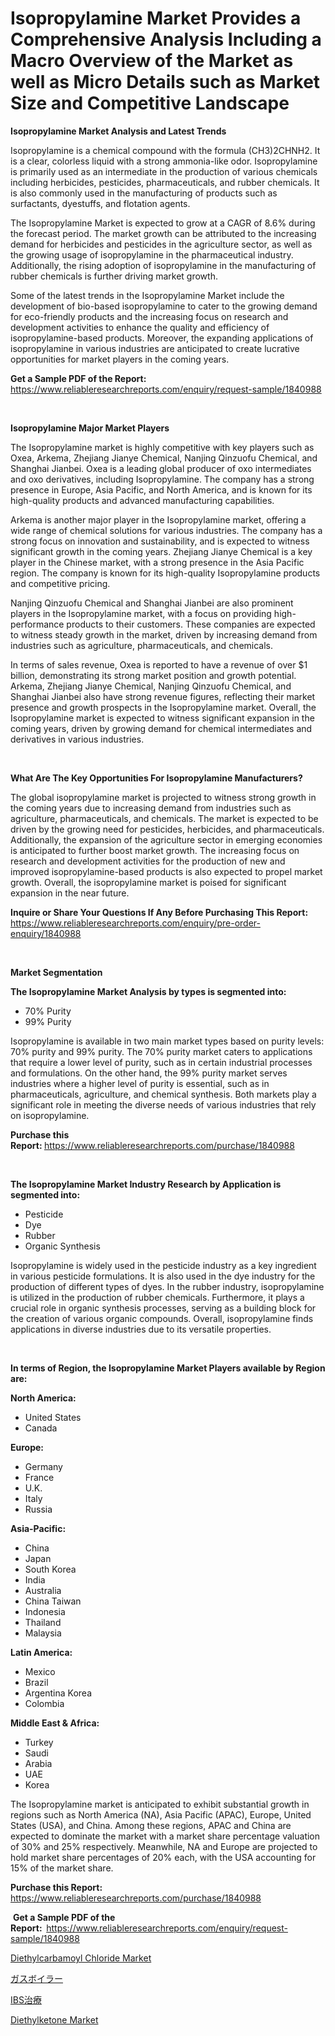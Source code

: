 <p><h1>Isopropylamine Market Provides a Comprehensive Analysis Including a Macro Overview of the Market as well as Micro Details such as Market Size and Competitive Landscape</h1></p><p><strong>Isopropylamine Market Analysis and Latest Trends</strong></p>
<p><p>Isopropylamine is a chemical compound with the formula (CH3)2CHNH2. It is a clear, colorless liquid with a strong ammonia-like odor. Isopropylamine is primarily used as an intermediate in the production of various chemicals including herbicides, pesticides, pharmaceuticals, and rubber chemicals. It is also commonly used in the manufacturing of products such as surfactants, dyestuffs, and flotation agents.</p><p>The Isopropylamine Market is expected to grow at a CAGR of 8.6% during the forecast period. The market growth can be attributed to the increasing demand for herbicides and pesticides in the agriculture sector, as well as the growing usage of isopropylamine in the pharmaceutical industry. Additionally, the rising adoption of isopropylamine in the manufacturing of rubber chemicals is further driving market growth.</p><p>Some of the latest trends in the Isopropylamine Market include the development of bio-based isopropylamine to cater to the growing demand for eco-friendly products and the increasing focus on research and development activities to enhance the quality and efficiency of isopropylamine-based products. Moreover, the expanding applications of isopropylamine in various industries are anticipated to create lucrative opportunities for market players in the coming years.</p></p>
<p><strong>Get a Sample PDF of the Report:&nbsp;</strong> <a href="https://www.reliableresearchreports.com/enquiry/request-sample/1840988">https://www.reliableresearchreports.com/enquiry/request-sample/1840988</a></p>
<p>&nbsp;</p>
<p><strong>Isopropylamine Major Market Players</strong></p>
<p><p>The Isopropylamine market is highly competitive with key players such as Oxea, Arkema, Zhejiang Jianye Chemical, Nanjing Qinzuofu Chemical, and Shanghai Jianbei. Oxea is a leading global producer of oxo intermediates and oxo derivatives, including Isopropylamine. The company has a strong presence in Europe, Asia Pacific, and North America, and is known for its high-quality products and advanced manufacturing capabilities.</p><p>Arkema is another major player in the Isopropylamine market, offering a wide range of chemical solutions for various industries. The company has a strong focus on innovation and sustainability, and is expected to witness significant growth in the coming years. Zhejiang Jianye Chemical is a key player in the Chinese market, with a strong presence in the Asia Pacific region. The company is known for its high-quality Isopropylamine products and competitive pricing.</p><p>Nanjing Qinzuofu Chemical and Shanghai Jianbei are also prominent players in the Isopropylamine market, with a focus on providing high-performance products to their customers. These companies are expected to witness steady growth in the market, driven by increasing demand from industries such as agriculture, pharmaceuticals, and chemicals.</p><p>In terms of sales revenue, Oxea is reported to have a revenue of over $1 billion, demonstrating its strong market position and growth potential. Arkema, Zhejiang Jianye Chemical, Nanjing Qinzuofu Chemical, and Shanghai Jianbei also have strong revenue figures, reflecting their market presence and growth prospects in the Isopropylamine market. Overall, the Isopropylamine market is expected to witness significant expansion in the coming years, driven by growing demand for chemical intermediates and derivatives in various industries.</p></p>
<p>&nbsp;</p>
<p><strong>What Are The Key Opportunities For Isopropylamine Manufacturers?</strong></p>
<p><p>The global isopropylamine market is projected to witness strong growth in the coming years due to increasing demand from industries such as agriculture, pharmaceuticals, and chemicals. The market is expected to be driven by the growing need for pesticides, herbicides, and pharmaceuticals. Additionally, the expansion of the agriculture sector in emerging economies is anticipated to further boost market growth. The increasing focus on research and development activities for the production of new and improved isopropylamine-based products is also expected to propel market growth. Overall, the isopropylamine market is poised for significant expansion in the near future.</p></p>
<p><strong>Inquire or Share Your Questions If Any Before Purchasing This Report:</strong> <a href="https://www.reliableresearchreports.com/enquiry/pre-order-enquiry/1840988">https://www.reliableresearchreports.com/enquiry/pre-order-enquiry/1840988</a></p>
<p>&nbsp;</p>
<p><strong>Market Segmentation</strong></p>
<p><strong>The Isopropylamine Market Analysis by types is segmented into:</strong></p>
<p><ul><li>70% Purity</li><li>99% Purity</li></ul></p>
<p><p>Isopropylamine is available in two main market types based on purity levels: 70% purity and 99% purity. The 70% purity market caters to applications that require a lower level of purity, such as in certain industrial processes and formulations. On the other hand, the 99% purity market serves industries where a higher level of purity is essential, such as in pharmaceuticals, agriculture, and chemical synthesis. Both markets play a significant role in meeting the diverse needs of various industries that rely on isopropylamine.</p></p>
<p><strong>Purchase this Report:&nbsp;</strong><a href="https://www.reliableresearchreports.com/purchase/1840988">https://www.reliableresearchreports.com/purchase/1840988</a></p>
<p>&nbsp;</p>
<p><strong>The Isopropylamine Market Industry Research by Application is segmented into:</strong></p>
<p><ul><li>Pesticide</li><li>Dye</li><li>Rubber</li><li>Organic Synthesis</li></ul></p>
<p><p>Isopropylamine is widely used in the pesticide industry as a key ingredient in various pesticide formulations. It is also used in the dye industry for the production of different types of dyes. In the rubber industry, isopropylamine is utilized in the production of rubber chemicals. Furthermore, it plays a crucial role in organic synthesis processes, serving as a building block for the creation of various organic compounds. Overall, isopropylamine finds applications in diverse industries due to its versatile properties.</p></p>
<p>&nbsp;</p>
<p><strong>In terms of Region, the Isopropylamine Market Players available by Region are:</strong></p>
<p>
    <p> <strong> North America: </strong>
        <ul>
            <li>United States</li>
            <li>Canada</li>
        </ul>
        </p> 
    <p> <strong> Europe: </strong>
        <ul>
            <li>Germany</li>
            <li>France</li>
            <li>U.K.</li>
            <li>Italy</li>
            <li>Russia</li>
        </ul>
        </p> 
    <p> <strong> Asia-Pacific: </strong>
        <ul>
            <li>China</li>
            <li>Japan</li>
            <li>South Korea</li>
            <li>India</li>
            <li>Australia</li>
            <li>China Taiwan</li>
            <li>Indonesia</li>
            <li>Thailand</li>
            <li>Malaysia</li>
        </ul>
        </p> 
    <p> <strong> Latin America: </strong>
        <ul>
            <li>Mexico</li>
            <li>Brazil</li>
            <li>Argentina Korea</li>
            <li>Colombia</li>
        </ul>
        </p> 
    <p> <strong> Middle East & Africa: </strong>
        <ul>
            <li>Turkey</li>
            <li>Saudi</li>
            <li>Arabia</li>
            <li>UAE</li>
            <li>Korea</li>
        </ul>
    </p>
    </p>
<p><p>The Isopropylamine market is anticipated to exhibit substantial growth in regions such as North America (NA), Asia Pacific (APAC), Europe, United States (USA), and China. Among these regions, APAC and China are expected to dominate the market with a market share percentage valuation of 30% and 25% respectively. Meanwhile, NA and Europe are projected to hold market share percentages of 20% each, with the USA accounting for 15% of the market share.</p></p>
<p><strong>Purchase this Report: </strong><a href="https://www.reliableresearchreports.com/purchase/1840988">https://www.reliableresearchreports.com/purchase/1840988</a></p>
<p>&nbsp;<strong>Get a Sample PDF of the Report:&nbsp;&nbsp;</strong><a href="https://www.reliableresearchreports.com/enquiry/request-sample/1840988">https://www.reliableresearchreports.com/enquiry/request-sample/1840988</a></p>
<p><strong></strong></p>
<p><p><a href="https://github.com/johnbach50/Market-Research-Report-List-2/blob/main/diethylcarbamoyl-chloride-market.md">Diethylcarbamoyl Chloride Market</a></p><p><a href="https://medium.com/@saigekulas/%E3%82%AC%E3%82%B9%E3%83%9C%E3%82%A4%E3%83%A9%E3%83%BC%E5%B8%82%E5%A0%B4%E3%81%AE%E5%B1%95%E6%9C%9B-%E6%A5%AD%E7%95%8C%E3%81%AE%E6%A6%82%E8%A6%81%E3%81%A8%E4%BA%88%E6%B8%AC-2024%E5%B9%B4%E3%81%8B%E3%82%892031%E5%B9%B4-d84878bbf5a7">ガスボイラー</a></p><p><a href="https://medium.com/@alyle7648/ibs%E6%B2%BB%E7%99%82%E5%B8%82%E5%A0%B4%E3%81%AE%E8%AA%BF%E6%9F%BB%E5%A0%B1%E5%91%8A%E6%9B%B8-%E3%81%9D%E3%81%AE%E6%AD%B4%E5%8F%B2%E3%81%A82024%E5%B9%B4%E3%81%8B%E3%82%892031%E5%B9%B4%E3%81%BE%E3%81%A7%E3%81%AE%E4%BA%88%E6%B8%AC-7006f66e2a98">IBS治療</a></p><p><a href="https://github.com/pjcfca/Market-Research-Report-List-1/blob/main/diethylketone-market.md">Diethylketone Market</a></p></p>